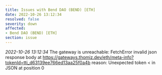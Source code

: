 ```yaml
---
title: Issues with Bend DAO (BEND) [ETH]
date: 2022-10-26 13:12:34
resolved: false
severity: down
affected:
- Bend DAO (BEND) [ETH]
section: issue
---
```


*2022-10-26 13:12:34* The gateway is unreachable: FetchError invalid json response body at https://gateways.thomiz.dev/eth/meta-info?tokenId=tti_d63139ee766ed13aa25f0a4b reason: Unexpected token < in JSON at position 0